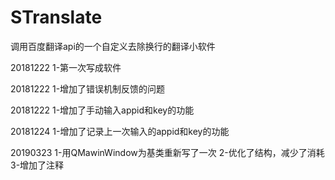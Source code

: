 # STranslate
调用百度翻译api的一个自定义去除换行的翻译小软件

20181222 1-第一次写成软件

20181222 1-增加了错误机制反馈的问题

20181222 1-增加了手动输入appid和key的功能

20181224 1-增加了记录上一次输入的appid和key的功能

20190323 1-用QMawinWindow为基类重新写了一次  2-优化了结构，减少了消耗  3-增加了注释
